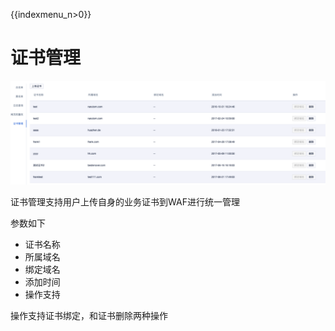 {{indexmenu_n>0}}

# 证书管理

![](/images/opintro/config/ssl.png)

证书管理支持用户上传自身的业务证书到WAF进行统一管理

参数如下

  -  证书名称
  -  所属域名
  -  绑定域名
  -  添加时间
  -  操作支持

操作支持证书绑定，和证书删除两种操作
